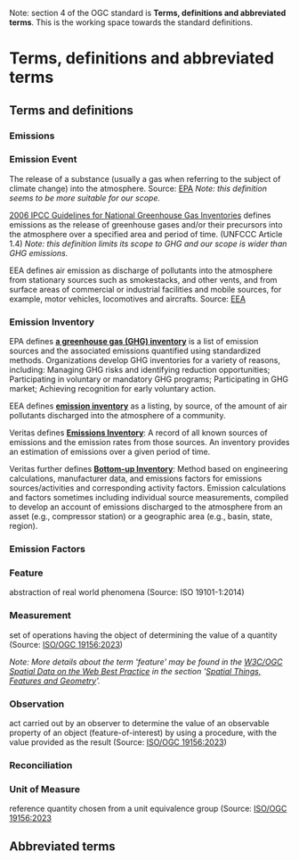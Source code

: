 Note: section 4 of the OGC standard is **Terms, definitions and abbreviated terms**.  This is the working space towards the standard definitions.

# Terms, definitions and abbreviated terms

## Terms and definitions

### Emissions

### Emission Event

The release of a substance (usually a gas when referring to the subject of climate change) into the atmosphere. Source: [EPA](https://www.epa.gov/green-power-markets/glossary#E) *Note: this definition seems to be more suitable for our scope.*

[2006 IPCC Guidelines for National Greenhouse Gas Inventories](https://www.ipcc-nggip.iges.or.jp/public/2006gl/pdf/0_Overview/V0_2_Glossary.pdf) defines emissions as the release of greenhouse gases and/or their precursors into the atmosphere over a specified area and period of time. (UNFCCC Article 1.4) *Note: this definition limits its scope to GHG and our scope is wider than GHG emissions.*

EEA defines air emission as discharge of pollutants into the atmosphere from stationary sources such as smokestacks, and other vents, and from surface areas of commercial or industrial facilities and mobile sources, for example, motor vehicles, locomotives and aircrafts. Source: [EEA](https://www.eea.europa.eu/help/glossary/eea-glossary/air-emission)

### Emission Inventory

EPA defines **[a greenhouse gas (GHG) inventory](https://www.epa.gov/climateleadership/scopes-1-2-and-3-emissions-inventorying-and-guidance)** is a list of emission sources and the associated emissions quantified using standardized methods. Organizations develop GHG inventories for a variety of reasons, including: Managing GHG risks and identifying reduction opportunities; Participating in voluntary or mandatory GHG programs; Participating in GHG market; Achieving recognition for early voluntary action.

EEA defines **[emission inventory](https://www.eea.europa.eu/help/glossary/eea-glossary/emission-inventory)** as a listing, by source, of the amount of air pollutants discharged into the atmosphere of a community.

Veritas defines **[Emissions Inventory](https://veritas.gti.energy/protocols)**: A record of all known sources of emissions and the emission rates from those sources. An inventory provides an estimation of emissions over a given period of time.

Veritas further defines **[Bottom-up Inventory](https://veritas.gti.energy/protocols)**: Method based on engineering calculations, manufacturer data, and emissions factors for emissions sources/activities and corresponding activity factors. Emission calculations and factors sometimes including individual source measurements, compiled to develop an account of emissions discharged to the atmosphere from an asset (e.g., compressor station) or a geographic area (e.g., basin, state, region). 

### Emission Factors

### Feature
abstraction of real world phenomena (Source: ISO 19101-1:2014)

### Measurement
set of operations having the object of determining the value of a quantity (Source: [ISO/OGC 19156:2023](https://docs.ogc.org/as/20-082r4/20-082r4.html#_3_12_measurement))

*Note: More details about the term 'feature' may be found in the [W3C/OGC Spatial Data on the Web Best Practice](https://docs.ogc.org/is/17-069r4/17-069r4.html#SDWBP) in the section '[Spatial Things, Features and Geometry](https://www.w3.org/TR/sdw-bp/#spatial-things-features-and-geometry)'.*


### Observation
act carried out by an observer to determine the value of an observable property of an object (feature-of-interest) by using a procedure, with the value provided as the result  (Source: [ISO/OGC 19156:2023](https://docs.ogc.org/as/20-082r4/20-082r4.html#_3_13_observation))

### Reconciliation

### Unit of Measure
reference quantity chosen from a unit equivalence group (Source: [ISO/OGC 19156:2023](https://docs.ogc.org/as/20-082r4/20-082r4.html#_3_26_unit_of_measure)

## Abbreviated terms
